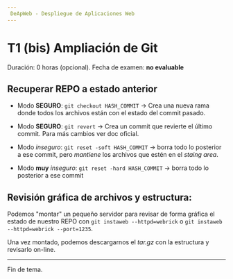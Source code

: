 ```yaml
---
 DeApWeb - Despliegue de Aplicaciones Web
---
```


# T1 (bis) Ampliación de Git

Duración: 0 horas (opcional).
Fecha de examen: **no evaluable**

## Recuperar REPO a estado anterior
- Modo **SEGURO**: `git checkout HASH_COMMIT` -> Crea una nueva rama donde todos los archivos están con el estado del commit pasado.
- Modo **SEGURO**: `git revert` -> Crea un commit que revierte el último commit. Para más cambios ver doc oficial.

- Modo *inseguro*: `git reset -soft HASH_COMMIT` -> borra todo lo posterior a ese commit, pero *mantiene* los archivos que estén en el *staing area*.
- Modo **muy** *inseguro*: `git reset -hard HASH_COMMIT` -> borra todo lo posterior a ese commit

## Revisión gráfica de archivos y estructura:
Podemos "montar" un pequeño servidor para revisar de forma gráfica el estado de nuestro REPO con `git instaweb --httpd=webrick` o `git instaweb --httpd=webrick --port=1235`.

Una vez montado, podemos descargarnos el *tar.gz* con la estructura y revisarlo on-line.


---
Fin de tema.

